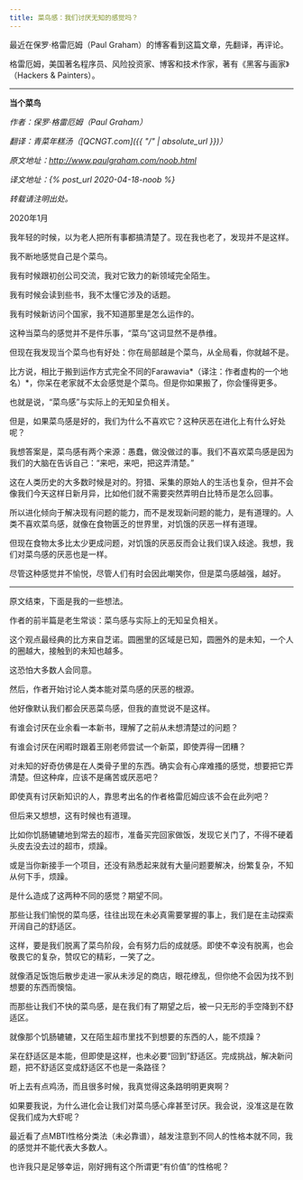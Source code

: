 ```yaml
---
title: 菜鸟感：我们讨厌无知的感觉吗？
---
```


最近在保罗·格雷厄姆（Paul Graham）的博客看到这篇文章，先翻译，再评论。

格雷厄姆，美国著名程序员、风险投资家、博客和技术作家，著有《黑客与画家》（Hackers & Painters）。​

---

**当个菜鸟**

*作者：保罗·格雷厄姆（Paul Graham）*

*翻译：青菜年糕汤（[QCNGT.com]({{ "/" | absolute_url }})）*

*原文地址：http://www.paulgraham.com/noob.html*

*译文地址：{% post_url 2020-04-18-noob %}*

*转载请注明出处。*

2020年1月

我年轻的时候，以为老人把所有事都搞清楚了。现在我也老了，发现并不是这样。

我不断地感觉自己是个菜鸟。

我有时候跟初创公司交流，我对它致力的新领域完全陌生。

我有时候会读到些书，我不太懂它涉及的话题。

我有时候新访问个国家，我不知道那里是怎么运作的。

这种当菜鸟的感觉并不是件乐事，“菜鸟”这词显然不是恭维。

但现在我发现当个菜鸟也有好处：你在局部越是个菜鸟，从全局看，你就越不是。

比方说，相比于搬到运作方式完全不同的Farawavia*（译注：作者虚构的一个地名）*，你呆在老家就不太会感觉是个菜鸟。但是你如果搬了，你会懂得更多。

也就是说，“菜鸟感”与实际上的无知呈负相关。

但是，如果菜鸟感是好的，我们为什么不喜欢它？这种厌恶在进化上有什么好处呢？

我想答案是，菜鸟感有两个来源：愚蠢，做没做过的事。我们不喜欢菜鸟感是因为我们的大脑在告诉自己：“来吧，来吧，把这弄清楚。”

这在人类历史的大多数时候是对的。狩猎、采集的原始人的生活也复杂，但并不会像我们今天这样日新月异，比如他们就不需要突然弄明白比特币是怎么回事。

所以进化倾向于解决现有问题的能力，而不是发现新问题的能力，是有道理的。人类不喜欢菜鸟感，就像在食物匮乏的世界里，对饥饿的厌恶一样有道理。

但现在食物太多比太少更成问题，对饥饿的厌恶反而会让我们误入歧途。我想，我们对菜鸟感的厌恶也是一样。

尽管这种感觉并不愉悦，尽管人们有时会因此嘲笑你，但是菜鸟感越强，越好。

---


原文结束，下面是我的一些想法。

作者的前半篇是老生常谈：菜鸟感与实际上的无知呈负相关。

这个观点最经典的比方来自芝诺。圆圈里的区域是已知，圆圈外的是未知，一个人的圈越大，接触到的未知也越多。

这恐怕大多数人会同意。

然后，作者开始讨论人类本能对菜鸟感的厌恶的根源。

他好像默认我们都会厌恶菜鸟感，但我的直觉说不是这样。

有谁会讨厌在业余看一本新书，理解了之前从未想清楚过的问题？

有谁会讨厌在闲暇时跟着王刚老师尝试一个新菜，即使弄得一团糟？

对未知的好奇仿佛是在人类骨子里的东西。确实会有心痒难搔的感觉，想要把它弄清楚。但这种痒，应该不是痛苦或厌恶吧？

即使真有讨厌新知识的人，靠思考出名的作者格雷厄姆应该不会在此列吧？

但后来又想想，这有时候也有道理。

比如你饥肠辘辘地到常去的超市，准备买完回家做饭，发现它关门了，不得不硬着头皮去没去过的超市，烦躁。

或是当你新接手一个项目，还没有熟悉起来就有大量问题要解决，纷繁复杂，不知从何下手，烦躁。

是什么造成了这两种不同的感觉？期望不同。

那些让我们愉悦的菜鸟感，往往出现在未必真需要掌握的事上，我们是在主动探索开阔自己的舒适区。

这样，要是我们脱离了菜鸟阶段，会有努力后的成就感。即使不幸没有脱离，也会敬畏它的复杂，赞叹它的精彩，一笑了之。

就像酒足饭饱后散步走进一家从未涉足的商店，眼花缭乱，但你绝不会因为找不到想要的东西而懊恼。

而那些让我们不快的菜鸟感，是在我们有了期望之后，被一只无形的手空降到不舒适区。

就像那个饥肠辘辘，又在陌生超市里找不到想要的东西的人，能不烦躁？

呆在舒适区是本能，但即使是这样，也未必要“回到”舒适区。完成挑战，解决新问题，把不舒适区变成舒适区不也是一条路径？

听上去有点鸡汤，而且很多时候，我真觉得这条路明明更爽啊？

如果要我说，为什么进化会让我们对菜鸟感心痒甚至讨厌。我会说，没准这是在敦促我们成为大虾呢？

最近看了点MBTI性格分类法（未必靠谱），越发注意到不同人的性格本就不同，我的感觉并不能代表大多数人。

也许我只是足够幸运，刚好拥有这个所谓更“有价值”的性格呢？
